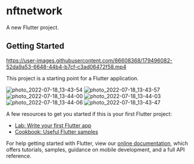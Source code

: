 # nftnetwork
A new Flutter project.


## Getting Started

https://user-images.githubusercontent.com/86608368/179496082-52da9a53-6648-44b4-b7cf-c3ad06472f58.mp4


This project is a starting point for a Flutter application.

![photo_2022-07-18_13-43-54](https://user-images.githubusercontent.com/86608368/179495700-844d425a-ce96-420e-84e7-40f03312a056.jpg)
![photo_2022-07-18_13-43-57](https://user-images.githubusercontent.com/86608368/179495706-45a9cad9-7126-4acd-bfd4-f768494a19d0.jpg)
![photo_2022-07-18_13-44-00](https://user-images.githubusercontent.com/86608368/179495709-85a83947-988e-4967-bae5-291ac214cbf8.jpg)
![photo_2022-07-18_13-44-03](https://user-images.githubusercontent.com/86608368/179495711-ff9c5d5d-e5fd-454d-9664-183204269ac7.jpg)
![photo_2022-07-18_13-44-06](https://user-images.githubusercontent.com/86608368/179495712-e7cf92ba-52ba-42e8-b584-d124d67425e3.jpg)
![photo_2022-07-18_13-43-47](https://user-images.githubusercontent.com/86608368/179495714-93fea26c-6e4a-421c-9dc4-cf2d37a2183a.jpg)

A few resources to get you started if this is your first Flutter project:

- [Lab: Write your first Flutter app](https://flutter.dev/docs/get-started/codelab)
- [Cookbook: Useful Flutter samples](https://flutter.dev/docs/cookbook)

For help getting started with Flutter, view our
[online documentation](https://flutter.dev/docs), which offers tutorials,
samples, guidance on mobile development, and a full API reference.
